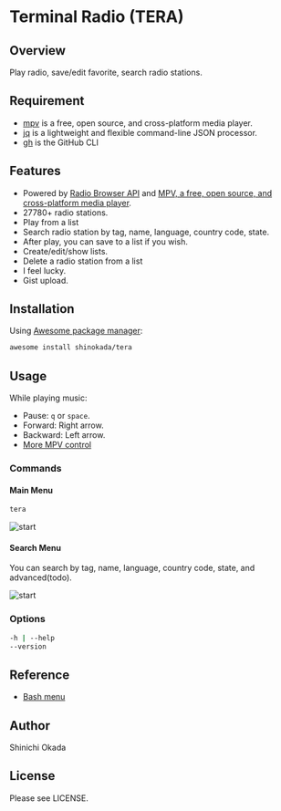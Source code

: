# Terminal Radio (TERA)

## Overview

Play radio, save/edit favorite, search radio stations.

## Requirement

- [mpv](https://mpv.io/) is a free, open source, and cross-platform media player.
- [jq](https://stedolan.github.io/jq/) is a lightweight and flexible command-line JSON processor.
- [gh](https://cli.github.com/) is the GitHub CLI

## Features

- Powered by [Radio Browser API](https://de1.api.radio-browser.info/) and [MPV, a free, open source, and cross-platform media player](https://mpv.io/).
- 27780+ radio stations.
- Play from a list
- Search radio station by tag, name, language, country code, state.
- After play, you can save to a list if you wish.
- Create/edit/show lists.
- Delete a radio station from a list
- I feel lucky.
- Gist upload.

## Installation

Using [Awesome package manager](https://github.com/shinokada/awesome):

```sh
awesome install shinokada/tera
```

## Usage

While playing music:

- Pause: `q` or `space`.
- Forward: Right arrow.
- Backward: Left arrow.
- [More MPV control](https://mpv.io/manual/master/)

### Commands

#### Main Menu

```sh
tera
```

![start](https://raw.githubusercontent.com/shinokada/tera/main/images/radio1.png)

#### Search Menu

You can search by tag, name, language, country code, state, and advanced(todo).

![start](https://raw.githubusercontent.com/shinokada/tera/main/images/searchmenu.png)

### Options

```sh
-h | --help
--version
```

## Reference

- [Bash menu](https://devdojo.com/bobbyiliev/how-to-create-an-interactive-menu-in-bash)

## Author

Shinichi Okada

## License

Please see LICENSE.
